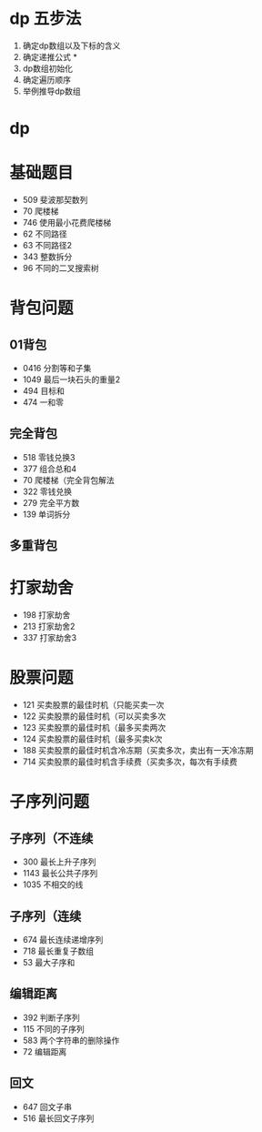 
# dp 五步法
1. 确定dp数组以及下标的含义
2. 确定递推公式 \*
3. dp数组初始化
4. 确定遍历顺序
5. 举例推导dp数组

# dp
# 基础题目
* 509 斐波那契数列
* 70 爬楼梯
* 746 使用最小花费爬楼梯
* 62 不同路径
* 63 不同路径2
* 343 整数拆分
* 96 不同的二叉搜索树

# 背包问题
## 01背包
* 0416 分割等和子集
* 1049 最后一块石头的重量2
* 494 目标和
* 474 一和零

## 完全背包
* 518 零钱兑换3
* 377 组合总和4
* 70 爬楼梯（完全背包解法
* 322 零钱兑换
* 279 完全平方数
* 139 单词拆分

## 多重背包

# 打家劫舍
* 198 打家劫舍
* 213 打家劫舍2
* 337 打家劫舍3

# 股票问题
* 121 买卖股票的最佳时机（只能买卖一次
* 122 买卖股票的最佳时机（可以买卖多次
* 123 买卖股票的最佳时机（最多买卖两次
* 124 买卖股票的最佳时机（最多买卖k次
* 188 买卖股票的最佳时机含冷冻期（买卖多次，卖出有一天冷冻期
* 714 买卖股票的最佳时机含手续费（买卖多次，每次有手续费

# 子序列问题
## 子序列（不连续
* 300 最长上升子序列
* 1143 最长公共子序列
* 1035 不相交的线

## 子序列（连续
* 674 最长连续递增序列
* 718 最长重复子数组
* 53 最大子序和

## 编辑距离
* 392 判断子序列
* 115 不同的子序列
* 583 两个字符串的删除操作
* 72 编辑距离

## 回文
* 647 回文子串
* 516 最长回文子序列